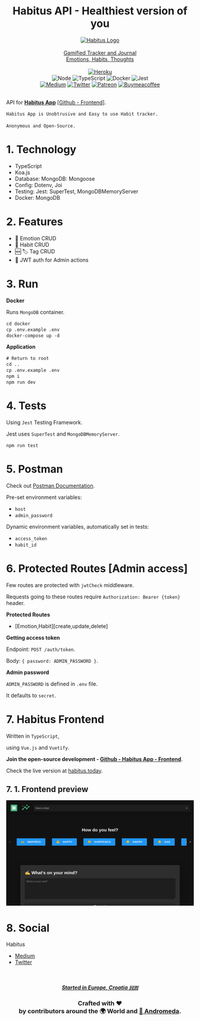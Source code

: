 <h1 align="center">Habitus API - Healthiest version of you</h1>
<p align="center">
  <a href="https://gethabitus.com"><img src="https://gethabitus.com/img/icons/logo.png"  alt="Habitus Logo" /></a>
  <br />
  <br />
  <a href="https://gethabitus.com">Gamified Tracker and Journal</a>
  <br />
  <a href="https://gethabitus.com">Emotions, Habits, Thoughts</a>
  <br />
  <br />
  <a href="https://gethabitus.com"><img src="https://heroku-badge.herokuapp.com/?app=habitus-api&style=flat&svg=1&root=api"  alt="Heroku" /></a>
  <br />
  <img src="https://badges.aleen42.com/src/node.svg" alt="Node" />
  <img src="https://badges.aleen42.com/src/typescript.svg" alt="TypeScript" />
  <img src="https://badges.aleen42.com/src/docker.svg" alt="Docker" />
  <img src="https://badges.aleen42.com/src/jest_1.svg" alt="Jest" />
  <br />
  <a href="https://medium.com/@habitus.today"><img src="https://badges.aleen42.com/src/medium.svg" alt="Medium" /></a>
  <a href="https://twitter.com/HabitusToday"><img src="https://badges.aleen42.com/src/twitter.svg" alt="Twitter" /></a>
  <a href="https://www.patreon.com/moltouni"><img src="https://badges.aleen42.com/src/patreon.svg" alt="Patreon" /></a>
  <a href="https://www.buymeacoffee.com/moltouni"><img src="https://badges.aleen42.com/src/buymeacoffee.svg" alt="Buymeacoffee" /></a>
  <br />
  <br />
</p>

API for [**Habitus App**](https://gethabitus.com) [[Github - Frontend](https://github.com/AndromedaTechnology/habitus)].

```
Habitus App is Unobtrusive and Easy to use Habit tracker.

Anonymous and Open-Source.
```

# 1. Technology

- TypeScript
- Koa.js
- Database: MongoDB: Mongoose
- Config: Dotenv, Joi
- Testing: Jest: SuperTest, MongoDBMemoryServer
- Docker: MongoDB

# 2. Features

- 🥰 Emotion CRUD
- 💪 Habit CRUD
- 🆕 🏷 Tag CRUD
- 🔐 JWT auth for Admin actions

# 3. Run

**Docker**

Runs `MongoDB` container.

```
cd docker
cp .env.example .env
docker-compose up -d
```

**Application**

```
# Return to root
cd ..
cp .env.example .env
npm i
npm run dev
```

# 4. Tests

Using `Jest` Testing Framework.

Jest uses `SuperTest` and `MongoDBMemoryServer`.

```
npm run test
```

# 5. Postman

Check out [Postman Documentation](https://documenter.getpostman.com/view/97483/TzY4faNK).

Pre-set environment variables:

- `host`
- `admin_password`

Dynamic environment variables,
automatically set in tests:

- `access_token`
- `habit_id`

# 6. Protected Routes [Admin access]

Few routes are protected with `jwtCheck` middleware.

Requests going to these routes require `Authorization: Bearer {token}` header.

**Protected Routes**

- [Emotion,Habit][create,update,delete]

**Getting access token**

Endpoint: `POST /auth/token`.

Body: `{ password: ADMIN_PASSWORD }`.

**Admin password**

`ADMIN_PASSWORD` is defined in `.env` file.

It defaults to `secret`.

# 7. Habitus Frontend

Written in `TypeScript`,

using `Vue.js` and `Vuetify`.

**Join the open-source development - [Github - Habitus App - Frontend](https://github.com/AndromedaTechnology/habitus)**.

Check the live version at [habitus.today](https://gethabitus.com).

## 7. 1. Frontend preview

![User page](/public/img/preview/habitus-app-andromeda-preview.png)

# 8. Social

Habitus

- [Medium](https://medium.com/@habitus.today)
- [Twitter](https://twitter.com/HabitusToday)

<br/>
<h5 align="center">
  <a href="https://startedincroatia.com">Started in Europe, Croatia 🇭🇷</a>
</h5>

<h3 align="center">
  Crafted with ❤️ <br />
  by contributors around the 🌍 World and <a href="https://andromeda.technology/">🌌 Andromeda</a>.
</h3>
